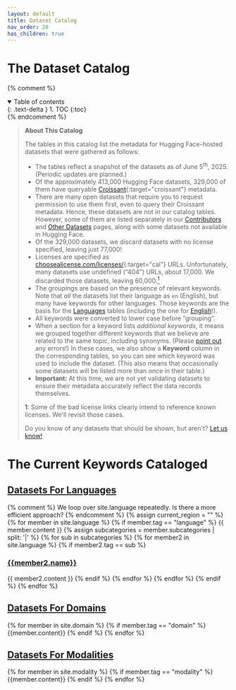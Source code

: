```yaml
---
layout: default
title: Dataset Catalog
nav_order: 20
has_children: true
---
```


# The Dataset Catalog

{% comment %}
<details open markdown="block">
  <summary>
    Table of contents
  </summary>
  {: .text-delta }
1. TOC
{:toc}
</details>
{% endcomment %}

> **About This Catalog**
>
> The tables in this catalog list the metadata for Hugging Face-hosted datasets that were gathered as follows:
>
> * The tables reflect a snapshot of the datasets as of June 5<sup>th</sup>, 2025. (Periodic updates are planned.)
> * Of the approximately 413,000 Hugging Face datasets, 329,000 of them have queryable [Croissant](https://mlcommons.org/working-groups/data/croissant/){:target="croissant"} metadata.
> * There are many open datasets that require you to request permission to use them first, even to query their Croissant metadata. Hence, these datasets are not in our catalog tables. However, some of them are listed separately in our [Contributors]({{site.baseurl}}/catalog/contributors) and [Other Datasets]({{site.baseurl}}/catalog/other_datasets) pages, along with some datasets not available in Hugging Face.
> * Of the 329,000 datasets, we discard datasets with no license specified, leaving just 77,000!
> * Licenses are specified as [choosealicense.com/licenses/](https://choosealicense.com/licenses/){:target="cal"} URLs. Unfortunately, many datasets use undefined (&ldquo;404&rdquo;) URLs, about 17,000. We discarded those datasets, leaving 60,000.<a href="#footnote1"><sup>1</sup></a>
> * The groupings are based on the presence of relevant keywords. Note that _all_ the datasets list their language as `en` (English), but many have keywords for other languages. Those keywords are the basis for the [Languages]({{site.baseurl}}/catalog/language/language) tables (including the one for [English]({{site.baseurl}}/catalog/language/europe#english)!).
> * All keywords were converted to lower case before &ldquo;grouping&rdquo;.
> * When a section for a keyword lists _additional keywords_, it means we grouped together different keywords that we believe are related to the same topic, including synonyms. (Please [point out](mailto:data@thealliance.ai) any errors!) In these cases, we also show a **Keyword** column in the corresponding tables, so you can see which keyword was used to include the dataset. (This also means that occasionally some datasets will be listed more than once in their table.)
> * **Important:** At this time, we are not yet validating datasets to ensure their metadata accurately reflect the data records themselves.
>
> <a name="#footnote1">1</a>: Some of the bad license links clearly intend to reference known licenses. We'll revisit those cases.
>
> Do you know of any datasets that should be shown, but aren't? [Let us know!](mailto:data@thealliance.ai)

# The Current Keywords Cataloged

## [Datasets For Languages]({{site.baseurl}}/catalog/language/language)

<div>
{% comment %} We loop over site.language repeatedly. Is there a more efficient approach? {% endcomment %}
{% assign current_region = "" %}
{% for member in site.language %}
  {% if member.tag == "language" %}
    {{ member.content }}
    {% assign subcategories = member.subcategories | split: '|' %}
    {% for sub in subcategories %}
      {% for member2 in site.language %}
        {% if member2.tag == sub %}
          <h3><a href="{{site.baseurl}}/catalog/language/{{member2.tag}}/">{{member2.name}}</a></h3>
          {{ member2.content }}
        {% endif %}
      {% endfor %}
    {% endfor %}
  {% endif %}
{% endfor %}
</div>

## [Datasets For Domains]({{site.baseurl}}/catalog/domain/)

<div>
{% for member in site.domain %}
  {% if member.tag == "domain" %}
    {{member.content}}
  {% endif %}
{% endfor %}
</div>

## [Datasets For Modalities]({{site.baseurl}}/catalog/modality/)

<div>
{% for member in site.modality %}
  {% if member.tag == "modality" %}
    {{member.content}}
  {% endif %}
{% endfor %}
</div>
